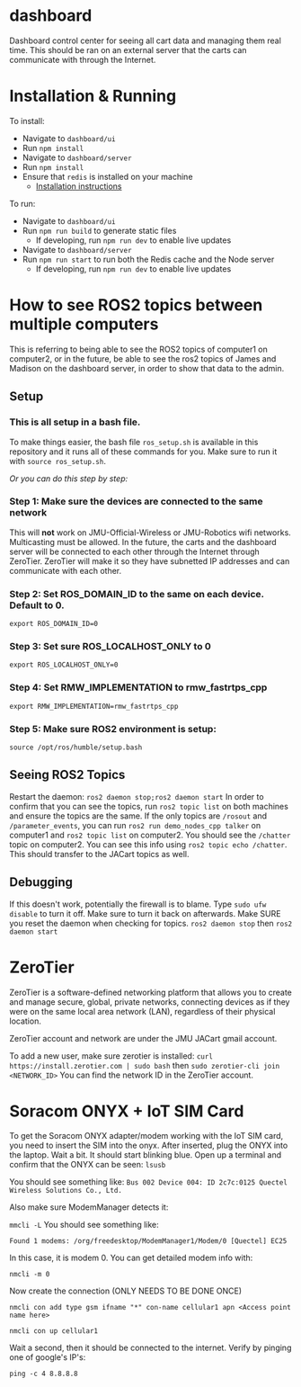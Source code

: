 # dashboard
Dashboard control center for seeing all cart data and managing them real time. This should be ran on an external server that the carts can communicate with through the Internet.

# Installation & Running

To install:

- Navigate to `dashboard/ui`
- Run `npm install`
- Navigate to `dashboard/server`
- Run `npm install`
- Ensure that `redis` is installed on your machine
  - [Installation instructions](https://redis.io/docs/latest/operate/oss_and_stack/install/install-redis/)

To run:

- Navigate to `dashboard/ui`
- Run `npm run build` to generate static files
  - If developing, run `npm run dev` to enable live updates
- Navigate to `dashboard/server`
- Run `npm run start` to run both the Redis cache and the Node server
  - If developing, run `npm run dev` to enable live updates

# How to see ROS2 topics between multiple computers
This is referring to being able to see the ROS2 topics of computer1 on computer2, or in the future, be able to see the ros2 topics of James and Madison on the dashboard server, in order to show that data to the admin.

## Setup
### This is all setup in a bash file.
To make things easier, the bash file `ros_setup.sh` is available in this repository and it runs all of these commands for you.
Make sure to run it with `source ros_setup.sh`.

_Or you can do this step by step:_

### Step 1: Make sure the devices are connected to the same network
This will **not** work on JMU-Official-Wireless or JMU-Robotics wifi networks. Multicasting must be allowed. In the future, the carts and the dashboard server will be connected to each other through the Internet through ZeroTier. ZeroTier will make it so they have subnetted IP addresses and can communicate with each other.

### Step 2: Set ROS_DOMAIN_ID to the same on each device. Default to 0.
`export ROS_DOMAIN_ID=0`

### Step 3: Set sure ROS_LOCALHOST_ONLY to 0
`export ROS_LOCALHOST_ONLY=0`

### Step 4: Set RMW_IMPLEMENTATION to rmw_fastrtps_cpp
`export RMW_IMPLEMENTATION=rmw_fastrtps_cpp`

### Step 5: Make sure ROS2 environment is setup:
`source /opt/ros/humble/setup.bash`

## Seeing ROS2 Topics
Restart the daemon:
`ros2 daemon stop;ros2 daemon start`
In order to confirm that you can see the topics, run `ros2 topic list` on both machines and ensure the topics are the same. If the only topics are `/rosout` and  `/parameter_events`, you can run `ros2 run demo_nodes_cpp talker` on computer1 and `ros2 topic list` on computer2. You should see the `/chatter` topic on computer2. You can see this info using `ros2 topic echo /chatter`. This should transfer to the JACart topics as well.

## Debugging
If this doesn't work, potentially the firewall is to blame. Type `sudo ufw disable` to turn it off. Make sure to turn it back on afterwards.
Make SURE you reset the daemon when checking for topics. `ros2 daemon stop` then `ros2 daemon start`

# ZeroTier

ZeroTier is a software-defined networking platform that allows you to create and manage secure, global, private networks, connecting devices as if they were on the same local area network (LAN), regardless of their physical location.

ZeroTier account and network are under the JMU JACart gmail account.

To add a new user, make sure zerotier is installed:
`curl https://install.zerotier.com | sudo bash`
then `sudo zerotier-cli join <NETWORK_ID>`
You can find the network ID in the ZeroTier account.

# Soracom ONYX + IoT SIM Card
To get the Soracom ONYX adapter/modem working with the IoT SIM card, you need to insert the SIM into the onyx. After inserted, plug the ONYX into the laptop. Wait a bit. It should start blinking blue. Open up a terminal and confirm that the ONYX can be seen:
`lsusb`

You should see something like:
`Bus 002 Device 004: ID 2c7c:0125 Quectel Wireless Solutions Co., Ltd.`

Also make sure ModemManager detects it:

`mmcli -L`
You should see something like:

`Found 1 modems:
  /org/freedesktop/ModemManager1/Modem/0 [Quectel] EC25`

In this case, it is modem 0.
You can get detailed modem info with:

`nmcli -m 0`

Now create the connection (ONLY NEEDS TO BE DONE ONCE)

`nmcli con add type gsm ifname "*" con-name cellular1 apn <Access point name here>`

`nmcli con up cellular1`

Wait a second, then it should be connected to the internet.
Verify by pinging one of google's IP's:

`ping -c 4 8.8.8.8`
